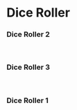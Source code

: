 # Dice Roller

### Dice Roller 2
<script>
  async function dr2() { 
    return await (<dice-roller-3></dice-roller-3>) 
  }
  dr3()
</script>

<br>

### Dice Roller 3
<script>
  async function dr3() { 
    return await (<dice-roller-3></dice-roller-3>) 
  }
  dr3()
</script>

<br>

### Dice Roller 1
<script>
  import DiceRoller from "./dice_roller.js";
  var d = new DiceRoller();
  d.create();
</script>

